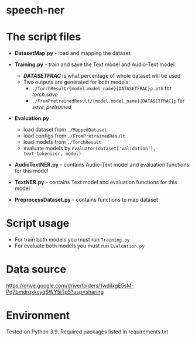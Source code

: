 # speech-ner
 

# The script files
- **DatasetMap.py** - load and mapping the dataset 
- **Training.py** - train and save the Text model and Audio-Text model
  - _**DATASETFRAC**_ is what percentage of whole dataset will be used
  - Two outputs are generated for both models:
    - `./TorchResult/{model.model_name}{DATASETFRAC}p.pth` for _torch.save_
    - `./FromPretrainedResult/{model.model_name}{DATASETFRAC}p` for _save_pretrained_
  
- **Evaluation.py** 
  - load dataset from `./MappedDataset` 
  - load configs from `./FromPretrainedResult`
  - load models from `./TorchResult`
  - evaluate models by ```evaluator(dataset['validation'], text_tokenizer, model)```
- **AudioTextNER.py** - contains Audio-Text model and evaluation functions for this model
- **TextNER.py** - contains Text model and evaluation functions for this model
- **PreprocessDataset.py** - contains functions to map dataset
# Script usage
  - For train both models you must run ```Training.py```
  - For evaluate both models you must run ```Evaluation.py```


 
# Data source
https://drive.google.com/drive/folders/1wdilxgE5sM-Pq7bmdrqxkcyqSWY5iTp5?usp=sharing
 
# Environment
Tested on Python 3.9. Required packages listed in requirements.txt
 